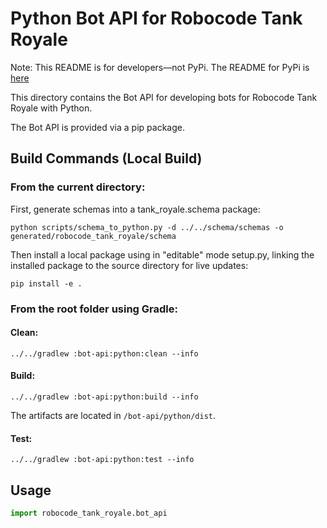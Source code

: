 # Python Bot API for Robocode Tank Royale

Note: This README is for developers—not PyPi. The README for PyPi is [here](README-PyPI.md)

This directory contains the Bot API for developing bots for Robocode Tank Royale with Python.

The Bot API is provided via a pip package.

## Build Commands (Local Build)

### From the current directory:

First, generate schemas into a tank_royale.schema package:

```shell
python scripts/schema_to_python.py -d ../../schema/schemas -o generated/robocode_tank_royale/schema
```

Then install a local package using in "editable" mode setup.py, linking the installed package to the source directory
for live updates:

```shell
pip install -e .
```

### From the root folder using Gradle:

#### Clean:

```shell
../../gradlew :bot-api:python:clean --info
```

#### Build:

```shell
../../gradlew :bot-api:python:build --info
```

The artifacts are located in `/bot-api/python/dist`.

#### Test:

```shell
../../gradlew :bot-api:python:test --info
```

## Usage

```py
import robocode_tank_royale.bot_api
```
